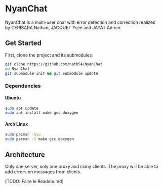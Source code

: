 # NyanChat

NyanChat is a multi-user chat with error detection and correction realized by CERISARA Nathan, JACQUET Ysée and JAYAT Adrien.

## Get Started

First, clone the project and its submodules:

```sh
git clone https://github.com/nath54/NyanChat
cd NyanChat
git submodule init && git submodule update
```

### Dependencies

#### Ubuntu

```sh
sudo apt update
sudo apt install make gcc doxygen
```

#### Arch Linux

```sh
sudo pacman -Syu
sudo pacman -S make gcc doxygen
```

## Architecture

Only one server, only one proxy and many clients.
The proxy will be able to add errors on messages from clients.

[TODO: Faire le Readme.md]
